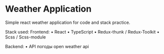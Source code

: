 # Weather Application
Simple react weather application for code and stack practice.

Stack used: 
Frontend:
• React
• TypeScript
• Redux-thunk / Redux-Toolkit
• Scss / Scss-module

Backend:
• API погоды open weather api
